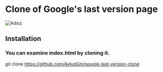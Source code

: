 # Clone of Google's last version page
![Adsız](https://user-images.githubusercontent.com/79155927/151672872-dfcf4d00-456b-4189-803c-725c0d305de0.png)


## Installation
### You can examine index.html by cloning it.

git clone https://github.com/AykutGm/google-last-version-clone
